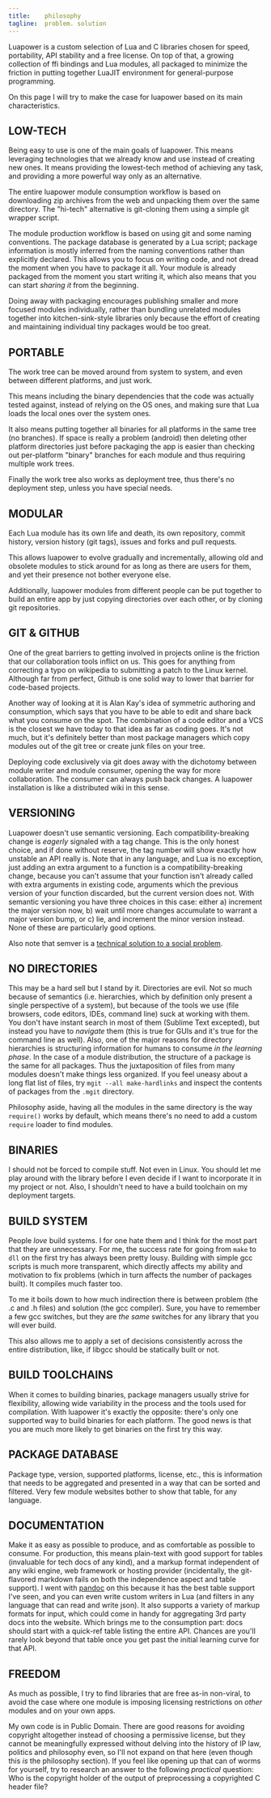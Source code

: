 ```yaml
---
title:    philosophy
tagline:  problem. solution
---
```


Luapower is a custom selection of Lua and C libraries chosen for speed,
portability, API stability and a free license. On top of that, a growing
collection of ffi bindings and Lua modules, all packaged to minimize the
friction in putting together LuaJIT environment for general-purpose
programming.

On this page I will try to make the case for luapower based on its main
characteristics.

## LOW-TECH

Being easy to use is one of the main goals of luapower. This means leveraging
technologies that we already know and use instead of creating new ones.
It means providing the lowest-tech method of achieving any task, and
providing a more powerful way only as an alternative.

The entire luapower module consumption workflow is based on downloading
zip archives from the web and unpacking them over the same directory.
The "hi-tech" alternative is git-cloning them using a simple git wrapper
script.

The module production workflow is based on using git and some naming
conventions. The package database is generated by a Lua script; package
information is mostly inferred from the naming conventions rather than
explicitly declared. This allows you to focus on writing code, and not dread
the moment when you have to package it all. Your module is already packaged
from the moment you start writing it, which also means that you can start
_sharing it_ from the beginning.

Doing away with packaging encourages publishing smaller and more focused
modules individually, rather than bundling unrelated modules together into
kitchen-sink-style libraries only because the effort of creating and
maintaining individual tiny packages would be too great.

## PORTABLE

The work tree can be moved around from system to system, and even between
different platforms, and just work.

This means including the binary dependencies that the code was actually
tested against, instead of relying on the OS ones, and making sure that Lua
loads the local ones over the system ones.

It also means putting together all binaries for all platforms in the same
tree (no branches). If space is really a problem (android) then deleting
other platform directories just before packaging the app is easier than
checking out per-platform "binary" branches for each module and thus
requiring multiple work trees.

Finally the work tree also works as deployment tree, thus there's no
deployment step, unless you have special needs.

## MODULAR

Each Lua module has its own life and death, its own repository, commit
history, version history (git tags), issues and forks and pull requests.

This allows luapower to evolve gradually and incrementally, allowing old and
obsolete modules to stick around for as long as there are users for them,
and yet their presence not bother everyone else.

Additionally, luapower modules from different people can be put together to
build an entire app by just copying directories over each other, or by
cloning git repositories.

## GIT & GITHUB

One of the great barriers to getting involved in projects online is the
friction that our collaboration tools inflict on us. This goes for anything
from correcting a typo on wikipedia to submitting a patch to the Linux kernel.
Although far from perfect, Github is one solid way to lower that barrier
for code-based projects.

Another way of looking at it is Alan Kay's idea of symmetric authoring
and consumption, which says that you have to be able to edit and share back
what you consume on the spot. The combination of a code editor and a VCS
is the closest we have today to that idea as far as coding goes.
It's not much, but it's definitely better than most package managers
which copy modules out of the git tree or create junk files on your tree.

Deploying code exclusively via git does away with the dichotomy between
module writer and module consumer, opening the way for more collaboration.
The consumer can always push back changes. A luapower installation is like
a distributed wiki in this sense.

## VERSIONING

Luapower doesn't use semantic versioning. Each compatibility-breaking change
is _eagerly_ signaled with a tag change. This is the only honest choice,
and if done without reserve, the tag number will show exactly how unstable
an API really is. Note that in any language, and Lua is no exception,
just adding an extra argument to a function is a compatibility-breaking
change, because you can't assume that your function isn't already called
with extra arguments in existing code, arguments which the previous version
of your function discarded, but the current version does not.
With semantic versioning you have three choices in this case: either
a) increment the major version now, b) wait until more changes
accumulate to warrant a major version bump, or c) lie, and increment
the minor version instead. None of these are particularly good options.

Also note that semver is a [technical solution to a social problem][semver].

[semver]: http://www.brandonbloom.name/blog/2013/06/19/semver/

## NO DIRECTORIES

This may be a hard sell but I stand by it. Directories are evil. Not so
much because of semantics (i.e. hierarchies, which by definition only
present a single perspective of a system),
but because of the tools we use (file browsers, code editors, IDEs, command
line) suck at working with them. You don't have instant search in most of them
(Sublime Text excepted), but instead you have to _navigate_ them (this is
true for GUIs and it's true for the command line as well). Also, one of the
major reasons for directory hierarchies is structuring information for humans
to consume _in the learning phase_. In the case of a module distribution, the
structure of a package is the same for all packages. Thus the juxtaposition
of files from many modules doesn't make things less organized. If you feel
uneasy about a long flat list of files, try `mgit --all make-hardlinks`
and inspect the contents of packages from the `.mgit` directory.

Philosophy aside, having all the modules in the same directory is the way
`require()` works by default, which means there's no need to add a custom
`require` loader to find modules.

## BINARIES

I should not be forced to compile stuff. Not even in Linux. You should let me
play around with the library before I even decide if I want to incorporate it
in my project or not. Also, I shouldn't need to have a build toolchain on
my deployment targets.

## BUILD SYSTEM

People _love_ build systems. I for one hate them and I think for the most part
that they are unnecessary. For me, the success rate for going from
`make` to `dll` on the first try has always been pretty lousy.
Building with simple gcc scripts is much more transparent,
which directly affects my ability and motivation to fix problems (which in
turn affects the number of packages built). It compiles much faster too.

To me it boils down to how much indirection there is between problem
(the .c and .h files) and solution (the gcc compiler). Sure, you have to
remember a few gcc switches, but they are _the same_ switches for any library
that you will ever build.

This also allows me to apply a set of decisions consistently across the
entire distribution, like, if libgcc should be statically built or not.

## BUILD TOOLCHAINS

When it comes to building binaries, package managers usually strive for
flexibility, allowing wide variability in the process and the tools
used for compilation. With luapower it's exactly the opposite:
there's only one supported way to build binaries for each platform.
The good news is that you are much more likely to get binaries
on the first try this way.

## PACKAGE DATABASE

Package type, version, supported platforms, license, etc., this is
information that needs to be aggregated and presented in a way that can be
sorted and filtered. Very few module websites bother to show that table,
for any language.

## DOCUMENTATION

Make it as easy as possible to produce, and as comfortable as possible to
consume. For production, this means plain-text with good support for tables
(invaluable for tech docs of any kind), and a markup format independent of
any wiki engine, web framework or hosting provider (incidentally, the
git-flavored markdown fails on both the independence aspect and table
support). I went with [pandoc] on this because it has the best table support
I've seen, and you can even write custom writers in Lua (and filters in any
language that can read and write json). It also supports a variety of markup
formats for input, which could come in handy for aggregating 3rd party docs
into the website. Which brings me to the consumption part: docs should start
with a quick-ref table listing the entire API. Chances are you'll rarely look
beyond that table once you get past the initial learning curve for that API.

[pandoc]: http://pandoc.org

## FREEDOM

As much as possible, I try to find libraries that are free as-in non-viral,
to avoid the case where one module is imposing licensing restrictions
on _other_ modules and on your own apps.

My own code is in Public Domain. There are good reasons for avoiding
copyright altogether instead of choosing a permissive license,
but they cannot be meaningfully expressed without delving into
the history of IP law, politics and philosophy even, so I'll not expand
on that here (even though this _is_ the philosophy section).
If you feel like opening up that can of worms for yourself,
try to research an answer to the following _practical_ question:
Who is the copyright holder of the output of preprocessing a copyrighted
C header file?
